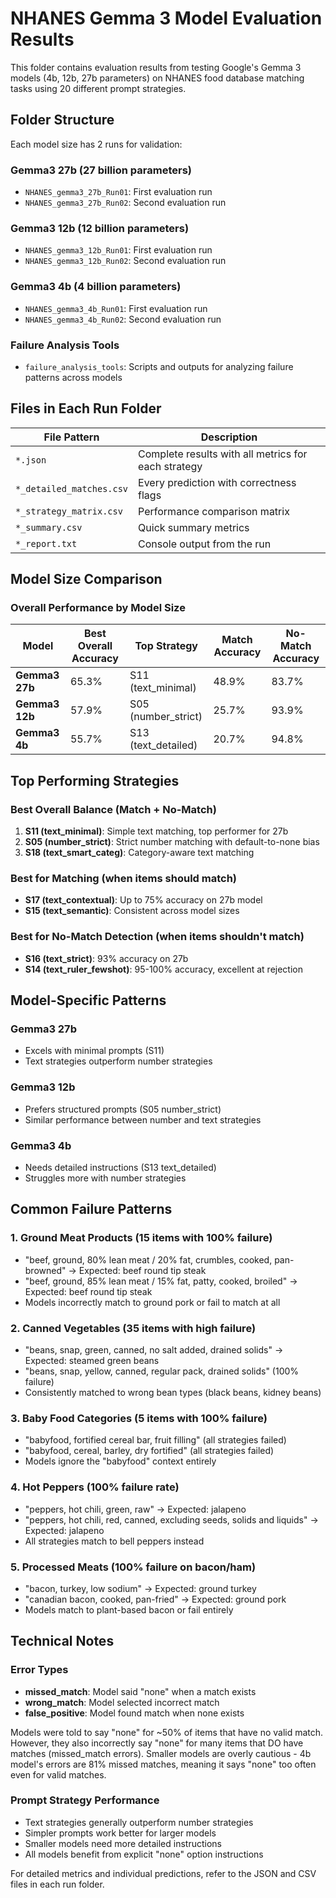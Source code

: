 # NHANES Gemma 3 Model Evaluation Results

This folder contains evaluation results from testing Google's Gemma 3 models (4b, 12b, 27b parameters) on NHANES food database matching tasks using 20 different prompt strategies.

## Folder Structure

Each model size has 2 runs for validation:

### Gemma3 27b (27 billion parameters)
- `NHANES_gemma3_27b_Run01`: First evaluation run
- `NHANES_gemma3_27b_Run02`: Second evaluation run

### Gemma3 12b (12 billion parameters)
- `NHANES_gemma3_12b_Run01`: First evaluation run
- `NHANES_gemma3_12b_Run02`: Second evaluation run

### Gemma3 4b (4 billion parameters)
- `NHANES_gemma3_4b_Run01`: First evaluation run
- `NHANES_gemma3_4b_Run02`: Second evaluation run

### Failure Analysis Tools
- `failure_analysis_tools`: Scripts and outputs for analyzing failure patterns across models

## Files in Each Run Folder

| File Pattern | Description |
|--------------|-------------|
| `*.json` | Complete results with all metrics for each strategy |
| `*_detailed_matches.csv` | Every prediction with correctness flags |
| `*_strategy_matrix.csv` | Performance comparison matrix |
| `*_summary.csv` | Quick summary metrics |
| `*_report.txt` | Console output from the run |

## Model Size Comparison

### Overall Performance by Model Size

| Model | Best Overall Accuracy | Top Strategy | Match Accuracy | No-Match Accuracy |
|-------|----------------------|--------------|----------------|-------------------|
| **Gemma3 27b** | 65.3% | S11 (text_minimal) | 48.9% | 83.7% |
| **Gemma3 12b** | 57.9% | S05 (number_strict) | 25.7% | 93.9% |
| **Gemma3 4b** | 55.7% | S13 (text_detailed) | 20.7% | 94.8% |

## Top Performing Strategies

### Best Overall Balance (Match + No-Match)

1. **S11 (text_minimal)**: Simple text matching, top performer for 27b
2. **S05 (number_strict)**: Strict number matching with default-to-none bias
3. **S18 (text_smart_categ)**: Category-aware text matching

### Best for Matching (when items should match)

- **S17 (text_contextual)**: Up to 75% accuracy on 27b model
- **S15 (text_semantic)**: Consistent across model sizes

### Best for No-Match Detection (when items shouldn't match)

- **S16 (text_strict)**: 93% accuracy on 27b
- **S14 (text_ruler_fewshot)**: 95-100% accuracy, excellent at rejection

## Model-Specific Patterns

### Gemma3 27b
- Excels with minimal prompts (S11)
- Text strategies outperform number strategies

### Gemma3 12b
- Prefers structured prompts (S05 number_strict)
- Similar performance between number and text strategies

### Gemma3 4b
- Needs detailed instructions (S13 text_detailed)
- Struggles more with number strategies

## Common Failure Patterns

### 1. Ground Meat Products (15 items with 100% failure)
- "beef, ground, 80% lean meat / 20% fat, crumbles, cooked, pan-browned" → Expected: beef round tip steak
- "beef, ground, 85% lean meat / 15% fat, patty, cooked, broiled" → Expected: beef round tip steak
- Models incorrectly match to ground pork or fail to match at all

### 2. Canned Vegetables (35 items with high failure)
- "beans, snap, green, canned, no salt added, drained solids" → Expected: steamed green beans
- "beans, snap, yellow, canned, regular pack, drained solids" (100% failure)
- Consistently matched to wrong bean types (black beans, kidney beans)

### 3. Baby Food Categories (5 items with 100% failure)
- "babyfood, fortified cereal bar, fruit filling" (all strategies failed)
- "babyfood, cereal, barley, dry fortified" (all strategies failed)
- Models ignore the "babyfood" context entirely

### 4. Hot Peppers (100% failure rate)
- "peppers, hot chili, green, raw" → Expected: jalapeno
- "peppers, hot chili, red, canned, excluding seeds, solids and liquids" → Expected: jalapeno
- All strategies match to bell peppers instead

### 5. Processed Meats (100% failure on bacon/ham)
- "bacon, turkey, low sodium" → Expected: ground turkey
- "canadian bacon, cooked, pan-fried" → Expected: ground pork
- Models match to plant-based bacon or fail entirely

## Technical Notes

### Error Types
- **missed_match**: Model said "none" when a match exists
- **wrong_match**: Model selected incorrect match
- **false_positive**: Model found match when none exists

Models were told to say "none" for ~50% of items that have no valid match. However, they also incorrectly say "none" for many items that DO have matches (missed_match errors). Smaller models are overly cautious - 4b model's errors are 81% missed matches, meaning it says "none" too often even for valid matches.

### Prompt Strategy Performance
- Text strategies generally outperform number strategies
- Simpler prompts work better for larger models
- Smaller models need more detailed instructions
- All models benefit from explicit "none" option instructions

For detailed metrics and individual predictions, refer to the JSON and CSV files in each run folder.
